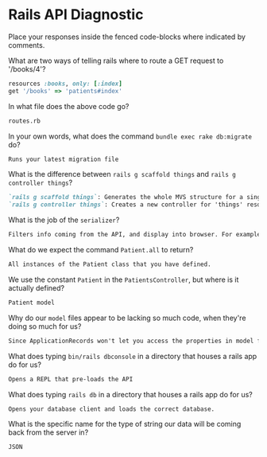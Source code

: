 # Rails API Diagnostic

Place your responses inside the fenced code-blocks where indicated by comments.


What are two ways of telling rails where to route a GET request to '/books/4'?

```rb
resources :books, only: [:index]
get '/books' => 'patients#index'
```

In what file does the above code go?

```md
routes.rb
```

In your own words, what does the command `bundle exec rake db:migrate` do?

```md
Runs your latest migration file
```

What is the difference between `rails g scaffold things` and
`rails g controller things`?

```md
`rails g scaffold things`: Generates the whole MVS structure for a single resource.
`rails g controller things`: Creates a new controller for 'things' resource
```

What is the job of the `serializer`?

```md
Filters info coming from the API, and display into browser. For example, it filters out password information so that will not be displayed on the client side.
```

What do we expect the command `Patient.all` to return?

```md
All instances of the Patient class that you have defined.
```

We use the constant `Patient` in the `PatientsController`, but where is it
actually defined?

```md
Patient model
```

Why do our `model` files appear to be lacking so much code, when they're doing
so much for us?

```md
Since ApplicationRecords won't let you access the properties in model files, you can check in schema to see the properties of a table.
```

What does typing `bin/rails dbconsole` in a directory that houses a rails app do for
us?

```md
Opens a REPL that pre-loads the API
```

What does typing `rails db` in a directory that houses a rails app do for us?

```md
Opens your database client and loads the correct database.
```

What is the specific name for the type of string our data will be coming back
from the server in?

```md
JSON
```
